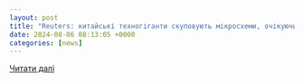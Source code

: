 ```yaml
---
layout: post
title: "Reuters: китайські техногіганти скуповують мікросхеми, очікуючи нових санкцій США"
date: 2024-08-06 08:13:05 +0000
categories: [news]
---
```


[Читати далі](https://lb.ua/world/2024/08/06/628042_reuters_kitayski_tehnogiganti.html)
